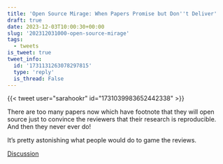 ```yaml
---
title: 'Open Source Mirage: When Papers Promise but Don''t Deliver'
draft: true
date: 2023-12-03T10:00:30+00:00
slug: '202312031000-open-source-mirage'
tags:
  - tweets
is_tweet: true
tweet_info:
  id: '1731131263078297815'
  type: 'reply'
  is_thread: False
---
```




{{< tweet user="sarahookr" id="1731039983652442338" >}}

There are too many papers now which have footnote that they will open source just to convince the reviewers that their research is reproducible. And then they never ever do!

It’s pretty astonishing what people would do to game the reviews.

[Discussion](https://x.com/sytelus/status/1731131263078297815)
